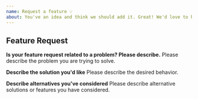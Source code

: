 ```yaml
---
name: Request a feature 💡
about: You've an idea and think we should add it. Great! We'd love to hear it!
---
```


## Feature Request

**Is your feature request related to a problem? Please describe.**
Please describe the problem you are trying to solve.

**Describe the solution you'd like**
Please describe the desired behavior.

**Describe alternatives you've considered**
Please describe alternative solutions or features you have considered.
